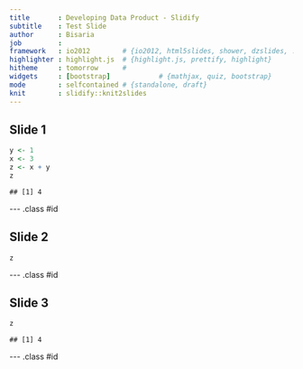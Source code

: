 ```yaml
---
title       : Developing Data Product - Slidify
subtitle    : Test Slide
author      : Bisaria
job         : 
framework   : io2012        # {io2012, html5slides, shower, dzslides, ...}
highlighter : highlight.js  # {highlight.js, prettify, highlight}
hitheme     : tomorrow      # 
widgets     : [bootstrap]            # {mathjax, quiz, bootstrap}
mode        : selfcontained # {standalone, draft}
knit        : slidify::knit2slides
---
```


## Slide 1


```r
y <- 1
x <- 3
z <- x + y
z
```

```
## [1] 4
```


--- .class #id 

## Slide 2

```
z
```

--- .class #id

## Slide 3


```r
z
```

```
## [1] 4
```


--- .class #id
